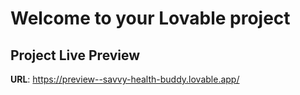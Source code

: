 # Welcome to your Lovable project

## Project Live Preview

**URL**: https://preview--savvy-health-buddy.lovable.app/


